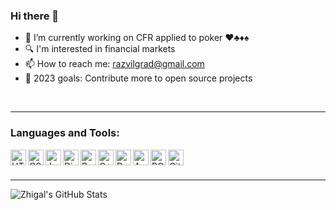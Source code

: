 ### Hi there 👋

- 🔭 I’m currently working on CFR applied to poker ♥️♣️♦️♠️
- 🔍 I'm interested in financial markets
- 📫 How to reach me: razvilgrad@gmail.com
- 🥅 2023 goals: Contribute more to open source projects

<br/>

---

### Languages and Tools:

<img align="left" alt="HTML5" height="25px" src="../assets/html.png?raw=true" />
<img align="left" alt="CSS3" height="25px" src="../assets/css.png?raw=true" />
<img align="left" alt="JavaScript" height="25px" src="../assets/javascript.png?raw=true" />
<img align="left" alt="Django" height="25px" src="../assets/django.jpeg?raw=true" />
<img align="left" alt="Python" height="25px" src="../assets/python.png?raw=true" />
<img align="left" alt="C++" height="25px" src="../assets/cpp.png?raw=true" />
<img align="left" alt="Docker" height="25px" src="../assets/docker.png?raw=true" />
<img align="left" alt="AWS" height="25px" src="../assets/aws.png?raw=true" />
<img align="left" alt="ROS" height="25px" src="../assets/ros.png?raw=true" />
<img align="left" alt="GitHub" height="25px" src="../assets/github.png?raw=true" />

<br/>
<br/>

---

<img align="left" alt="Zhigal's GitHub Stats" src="https://github-readme-stats.codestackr.vercel.app/api?username=Zhigal&show_icons=true&hide_border=true&count_private=true" />

